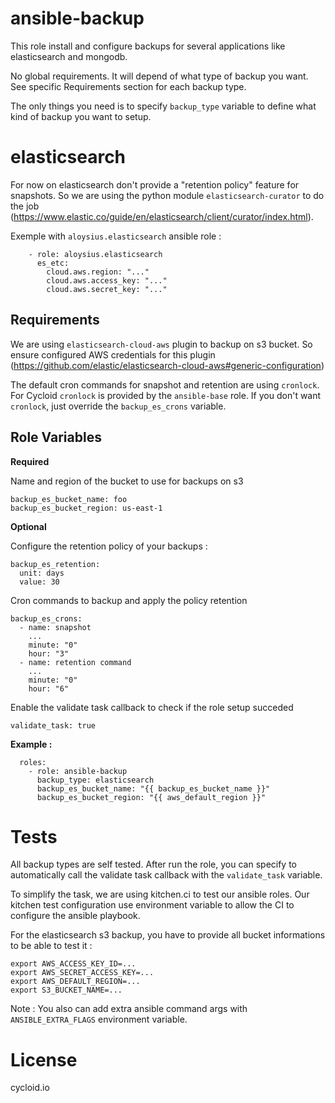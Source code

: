 ansible-backup
==============

This role install and configure backups for several applications like elasticsearch and mongodb.

No global requirements. It will depend of what type of backup you want. See specific Requirements section for each backup type.

The only things you need is to specify `backup_type` variable to define what kind of backup you want to setup.

elasticsearch
=============

For now on elasticsearch don't provide a "retention policy" feature for snapshots. So we are using the python module `elasticsearch-curator` to do the job (https://www.elastic.co/guide/en/elasticsearch/client/curator/index.html).

Exemple with `aloysius.elasticsearch` ansible role :

```
    - role: aloysius.elasticsearch
      es_etc:
        cloud.aws.region: "..."
        cloud.aws.access_key: "..."
        cloud.aws.secret_key: "..."
```

Requirements
------------

We are using `elasticsearch-cloud-aws` plugin to backup on s3 bucket. So ensure configured AWS credentials for this plugin (https://github.com/elastic/elasticsearch-cloud-aws#generic-configuration)

The default cron commands for snapshot and retention are using `cronlock`. For Cycloid `cronlock` is provided by the `ansible-base` role. If you don't want `cronlock`, just override the `backup_es_crons` variable.

Role Variables
--------------

**Required**

Name and region of the bucket to use for backups on s3

    backup_es_bucket_name: foo
    backup_es_bucket_region: us-east-1

**Optional**

Configure the retention policy of your backups :

    backup_es_retention:
      unit: days
      value: 30

Cron commands to backup and apply the policy retention

    backup_es_crons:
      - name: snapshot
        ...
        minute: "0"
        hour: "3"
      - name: retention command
        ...
        minute: "0"
        hour: "6"

Enable the validate task callback to check if the role setup succeded

    validate_task: true

**Example :**

```
  roles:
    - role: ansible-backup
      backup_type: elasticsearch
      backup_es_bucket_name: "{{ backup_es_bucket_name }}"
      backup_es_bucket_region: "{{ aws_default_region }}"
```

Tests
=====

All backup types are self tested. After run the role, you can specify to automatically call the validate task callback with the `validate_task` variable.

To simplify the task, we are using kitchen.ci to test our ansible roles. Our kitchen test configuration use environment variable to allow the CI to configure the ansible playbook.

For the elasticsearch s3 backup, you have to provide all bucket informations to be able to test it :

    export AWS_ACCESS_KEY_ID=...
    export AWS_SECRET_ACCESS_KEY=...
    export AWS_DEFAULT_REGION=...
    export S3_BUCKET_NAME=...

Note : You also can add extra ansible command  args with `ANSIBLE_EXTRA_FLAGS` environment variable.


License
=======

cycloid.io

